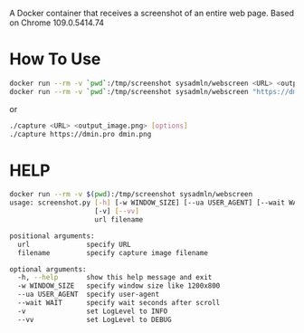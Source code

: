 A Docker container that receives a screenshot of an entire web page. Based on Chrome 109.0.5414.74

How To Use
=========
```bash
docker run --rm -v `pwd`:/tmp/screenshot sysadmln/webscreen <URL> <output_image.png> [options]
docker run --rm -v `pwd`:/tmp/screenshot sysadmln/webscreen "https://dmin.pro/" dmin.png
```
or
```bash
./capture <URL> <output_image.png> [options]
./capture https://dmin.pro dmin.png
```

HELP
=========
```bash
docker run --rm -v $(pwd):/tmp/screenshot sysadmln/webscreen
usage: screenshot.py [-h] [-w WINDOW_SIZE] [--ua USER_AGENT] [--wait WAIT]
                     [-v] [--vv]
                     url filename

positional arguments:
  url              specify URL
  filename         specify capture image filename

optional arguments:
  -h, --help       show this help message and exit
  -w WINDOW_SIZE   specify window size like 1200x800
  --ua USER_AGENT  specify user-agent
  --wait WAIT      specify wait seconds after scroll
  -v               set LogLevel to INFO
  --vv             set LogLevel to DEBUG
```

